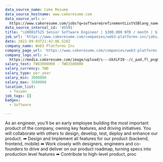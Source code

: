 ```yaml
---
data_source_name: Cake Resume
data_source_hostname: www.cakeresume.com
data_source_url: >-
  https://www.cakeresume.com/jobs?q=software&refinementList%5Blang_name%5D%5B0%5D=English&refinementList%5Bsalary_type%5D=per_year&range%5Bsalary_range%5D%5Bmin%5D=1000000&page=2
data_source_internal_id: '45591'
title: "\U0001F525 Senior Software Engineer | $300,000 NTD / month | $3,000,000 NTD / year | Silicon Valley Startup"
job_url: 'https://www.cakeresume.com/companies/web3-platforms-inc/jobs/dcbd9e'
date: 2022-09-03T21:42:06.528Z
company_name: Web3 Platforms Inc
company_page_url: 'https://www.cakeresume.com/companies/web3-platforms-inc'
company_logo_url: >-
  https://media.cakeresume.com/image/upload/s---GkXiFI0--/c_pad,fl_png8,h_200,w_200/v1666507635/lgwye4znpg6zfvqumnzy.png
salary_text: TWD3000000 - TWD3500000
salary_currency: TWD
salary_type: per_year
salary_min: 3000000
salary_max: 3500000
location_list:
  - Taiwan
job_tags: []
badges:
  - Software

---
```


As an engineer, you'll be an early employee building the most important product of the company, owning key features, and driving initiatives. You will collaborate with others to design, develop, test, deploy and enhance our product. ➡ Design and Implement all features for our product (backend, frontend, mobile) ➡ Work closely with designers, engineers and co-founders to drive and deliver on our product roadmap, turning specs into production level features ➡ Contribute to high-level product, proc